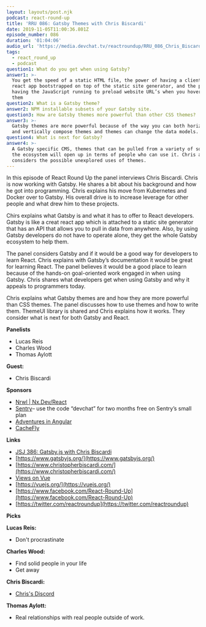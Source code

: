 ```yaml
---
layout: layouts/post.njk
podcast: react-round-up
title: 'RRU 086: Gatsby Themes with Chris Biscardi'
date: 2019-11-05T11:00:36.801Z
episode_number: 086
duration: '01:04:06'
audio_url: 'https://media.devchat.tv/reactroundup/RRU_086_Chris_Biscardi.mp3'
tags:
  - react_round_up
  - podcast
question1: What do you get when using Gatsby?
answer1: >-
  You get the speed of a static HTML file, the power of having a client-side
  react app bootstrapped on top of the static site generator, and the power of
  having the JavaScript running to preload website URL’s when you hover over
  them
question2: What is a Gatsby theme?
answer2: NPM installable subsets of your Gatsby site.
question3: How are Gatsby themes more powerful than other CSS themes?
answer3: >-
  Gatsby themes are more powerful because of the way you can both horizontally
  and vertically compose themes and themes can change the data models.
question4: What is next for Gatsby?
answer4: >-
  A Gatsby specific CMS, themes that can be pulled from a variety of sources,
  the ecosystem will open up in terms of people who can use it. Chris also
  considers the possible unexplored uses of themes.
---
```

In this episode of React Round Up the panel interviews Chris Biscardi. Chris is now working with Gatsby. He shares a bit about his background and how he got into programming. Chris explains his move from Kubernetes and Docker over to Gatsby. His overall drive is to increase leverage for other people and what drew him to these projects. 

Chirs explains what Gatsby is and what it has to offer to React developers. Gatsby is like a creat react app which is attached to a static site generator that has an API that allows you to pull in data from anywhere. Also, by using Gatsby developers do not have to operate alone, they get the whole Gatsby ecosystem to help them. 

The panel considers Gatsby and if it would be a good way for developers to learn React. Chris explains with Gatsby’s documentation it would be great for learning React. The panel believes it would be a good place to learn because of the hands-on goal-oriented work engaged in when using Gatsby. Chris shares what developers get when using Gatsby and why it appeals to programmers today. 

Chris explains what Gatsby themes are and how they are more powerful than CSS themes. The panel discusses how to use themes and how to write them. ThemeUI library is shared and Chris explains how it works. They consider what is next for both Gatsby and React. 


**Panelists**

- Lucas Reis
- Charles Wood
- Thomas Aylott

**Guest:**

- Chris Biscardi

**Sponsors**

- [Nrwl | Nx.Dev/React](https://nx.dev/react?utm_source=Podcast&amp;utm_medium=Banner&amp;utm_campaign=React%20Roundup&amp;utm_content=Nx)
- [Sentry](http://sentry.io/)– use the code “devchat” for two months free on Sentry’s small plan
- [Adventures in Angular](https://devchat.tv/adv-in-angular/)
- [CacheFly](https://www.cachefly.com/)

**Links**

- [JSJ 386: Gatsby.js with Chris Biscardi](https://devchat.tv/js-jabber/jsj-386-gatsby-js-with-chris-biscardi/)
- [https://www.gatsbyjs.org/](https://www.gatsbyjs.org/)
- [https://www.christopherbiscardi.com/](https://www.christopherbiscardi.com/)
- [Views on Vue](https://devchat.tv/views-on-vue/)
- [https://vuejs.org/](https://vuejs.org/)
- [https://www.facebook.com/React-Round-Up](https://www.facebook.com/React-Round-Up)
- [https://twitter.com/reactroundup](https://twitter.com/reactroundup)

**Picks**

**Lucas Reis:**

- Don't procrastinate

**Charles Wood:**

- Find solid people in your life
- Get away

**Chris Biscardi:**

- [Chris's Discord](https://discordapp.com/invite/S9Gdagv)

**Thomas Aylott:**

- Real relationships with real people outside of work.
